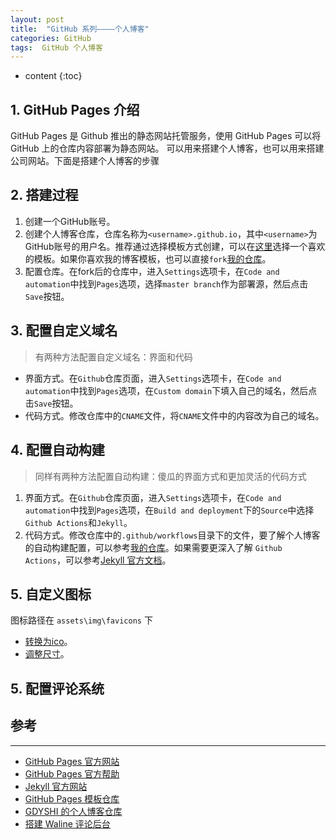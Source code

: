 ```yaml
---
layout: post
title:  "GitHub 系列————个人博客"
categories: GitHub
tags:  GitHub 个人博客
---
```


* content
{:toc}
 

## 1. GitHub Pages 介绍

GitHub Pages 是 Github 推出的静态网站托管服务，使用 GitHub Pages 可以将 GitHub 上的仓库内容部署为静态网站。
可以用来搭建个人博客，也可以用来搭建公司网站。下面是搭建个人博客的步骤


## 2. 搭建过程

1. 创建一个GitHub账号。
2. 创建个人博客仓库，仓库名称为`<username>.github.io`，其中`<username>`为GitHub账号的用户名。推荐通过选择模板方式创建，可以在[这里](https://github.com/topics/jekyll-theme)选择一个喜欢的模板。如果你喜欢我的博客模板，也可以直接`fork`[我的仓库](https://github.com/gdyshi/gdyshi.github.io)。
3. 配置仓库。在fork后的仓库中，进入`Settings`选项卡，在`Code and automation`中找到`Pages`选项，选择`master branch`作为部署源，然后点击`Save`按钮。

## 3. 配置自定义域名

> 有两种方法配置自定义域名：界面和代码
>

- 界面方式。在`Github`仓库页面，进入`Settings`选项卡，在`Code and automation`中找到`Pages`选项，在`Custom domain`下填入自己的域名，然后点击`Save`按钮。
- 代码方式。修改仓库中的`CNAME`文件，将`CNAME`文件中的内容改为自己的域名。

## 4. 配置自动构建

> 同样有两种方法配置自动构建：傻瓜的界面方式和更加灵活的代码方式
>


1. 界面方式。在`Github`仓库页面，进入`Settings`选项卡，在`Code and automation`中找到`Pages`选项，在`Build and deployment`下的`Source`中选择`Github Actions`和`Jekyll`。
2. 代码方式。修改仓库中的`.github/workflows`目录下的文件，要了解个人博客的自动构建配置，可以参考[我的仓库](https://github.com/gdyshi/gdyshi.github.io)。如果需要更深入了解 `Github Actions`，可以参考[Jekyll 官方文档](https://jekyllrb.com/docs/continuous-integration/)。

## 5. 自定义图标

图标路径在 `assets\img\favicons` 下
- [转换为ico](https://www.aconvert.com/cn/image/resize/)。
- [调整尺寸](https://www.aconvert.com/cn/image/resize/)。

## 5. 配置评论系统

## 参考
---
- [GitHub Pages 官方网站](https://pages.github.com/)
- [GitHub Pages 官方帮助](https://docs.github.com/en/pages/quickstart)
- [Jekyll 官方网站](https://jekyllrb.com/)
- [GitHub Pages 模板仓库](https://github.com/topics/jekyll-theme)
- [GDYSHI 的个人博客仓库](https://github.com/gdyshi/gdyshi.github.io)
- [搭建 Waline 评论后台](https://waline.js.org/guide/get-started/)
